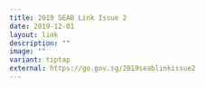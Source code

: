 ```yaml
---
title: 2019 SEAB Link Issue 2
date: 2019-12-01
layout: link
description: ""
image: ""
variant: tiptap
external: https://go.gov.sg/2019seablinkissue2
---
```

